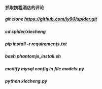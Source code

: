 #### 抓取携程酒店的评论
##### git clone https://github.com/jy90/spider.git
##### cd spider/xiecheng
##### pip install -r requirements.txt
##### bash phantomjs_install.sh
##### modify mysql config in file  models.py
##### python xiecheng.py
